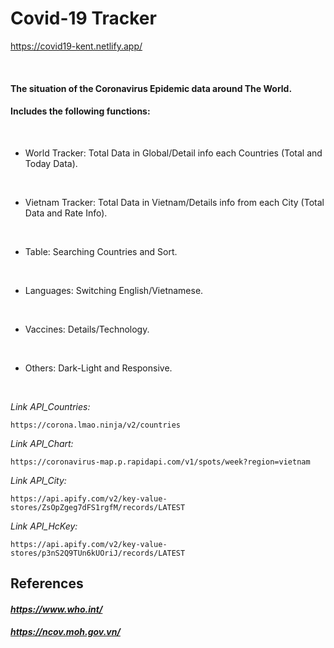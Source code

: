 # Covid-19 Tracker
https://covid19-kent.netlify.app/

<br>

#### The situation of the Coronavirus Epidemic data around The World.
#### Includes the following functions:
<br>

+ World Tracker: Total Data in Global/Detail info each Countries (Total and Today Data).
<br>

+ Vietnam Tracker: Total Data in Vietnam/Details info from each City (Total Data and Rate Info).
<br>

+ Table: Searching Countries and Sort.
<br>

+ Languages: Switching English/Vietnamese.
<br>

+ Vaccines: Details/Technology.
<br>

+ Others: Dark-Light and Responsive.
<br>


_Link API_Countries:_
```
https://corona.lmao.ninja/v2/countries
```

_Link API_Chart:_
```
https://coronavirus-map.p.rapidapi.com/v1/spots/week?region=vietnam
```

_Link API_City:_
```
https://api.apify.com/v2/key-value-stores/ZsOpZgeg7dFS1rgfM/records/LATEST
```

_Link API_HcKey:_
```
https://api.apify.com/v2/key-value-stores/p3nS2Q9TUn6kUOriJ/records/LATEST
```

## References
#### _https://www.who.int/_
#### _https://ncov.moh.gov.vn/_
